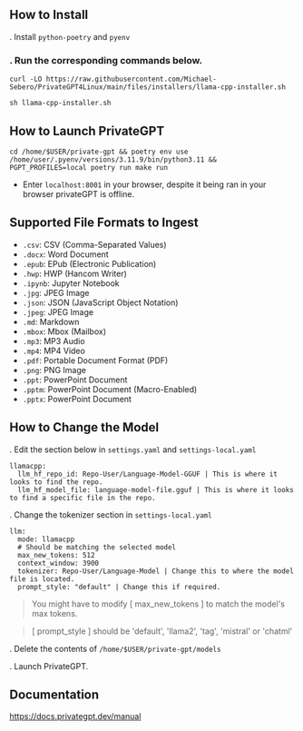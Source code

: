 ## How to Install

. Install `python-poetry` and `pyenv`

### . Run the corresponding commands below.
```
curl -LO https://raw.githubusercontent.com/Michael-Sebero/PrivateGPT4Linux/main/files/installers/llama-cpp-installer.sh

sh llama-cpp-installer.sh
```

## How to Launch PrivateGPT
```
cd /home/$USER/private-gpt && poetry env use /home/user/.pyenv/versions/3.11.9/bin/python3.11 && PGPT_PROFILES=local poetry run make run
```

- Enter `localhost:8001` in your browser, despite it being ran in your browser privateGPT is offline.

## Supported File Formats to Ingest

- `.csv`: CSV (Comma-Separated Values)
- `.docx`: Word Document
- `.epub`: EPub (Electronic Publication)
- `.hwp`: HWP (Hancom Writer)
- `.ipynb`: Jupyter Notebook
- `.jpg`: JPEG Image
- `.json`: JSON (JavaScript Object Notation)
- `.jpeg`: JPEG Image
- `.md`: Markdown
- `.mbox`: Mbox (Mailbox)
- `.mp3`: MP3 Audio
- `.mp4`: MP4 Video
- `.pdf`: Portable Document Format (PDF)
- `.png`: PNG Image
- `.ppt`: PowerPoint Document
- `.pptm`: PowerPoint Document (Macro-Enabled)
- `.pptx`: PowerPoint Document
   
## How to Change the Model

. Edit the section below in `settings.yaml` and `settings-local.yaml`

```
llamacpp:
  llm_hf_repo_id: Repo-User/Language-Model-GGUF | This is where it looks to find the repo.
  llm_hf_model_file: language-model-file.gguf | This is where it looks to find a specific file in the repo.
```

. Change the tokenizer section in `settings-local.yaml`

```
llm:
  mode: llamacpp
  # Should be matching the selected model
  max_new_tokens: 512
  context_window: 3900
  tokenizer: Repo-User/Language-Model | Change this to where the model file is located.
  prompt_style: "default" | Change this if required.
```
> You might have to modify [ max_new_tokens ] to match the model's max tokens.

> [ prompt_style ] should be 'default', 'llama2', 'tag', 'mistral' or 'chatml'

. Delete the contents of `/home/$USER/private-gpt/models`

. Launch PrivateGPT.

## Documentation 

https://docs.privategpt.dev/manual
